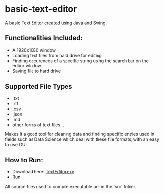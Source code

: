 # basic-text-editor

A basic Text Editor created using Java and Swing.

## Functionalities Included:
 - A 1920x1080 window
 - Loading text files from hard drive for editing
 - Finding occurences of a specific string using the search bar on the editor window
 - Saving file to hard drive

## Supported File Types
 - .txt
 - .rtf
 - .csv
 - .json
 - .md
 - other forms of text files...

 Makes it a good tool for cleaning data and finding specific entries used in fields such as Data Science which deal with these file formats, with an easy to use GUI.

## How to Run:
 - Download here: [TextEditor.exe](https://github.com/kritgrover/basic-text-editor/releases)
 - Run
 
All source files used to compile executable are in the 'src' folder.
